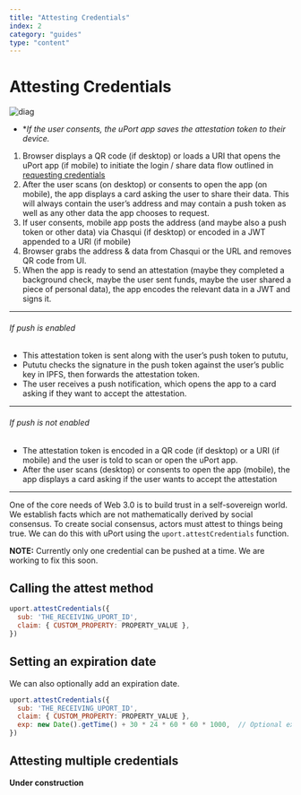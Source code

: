 ```yaml
---
title: "Attesting Credentials"
index: 2
category: "guides"
type: "content"
---
```


# Attesting Credentials

![diag](diag3.svg)

 * **If the user consents, the uPort app saves the attestation token to their device.*

<div class="overview-list" markdown=1>

1. Browser displays a QR code (if desktop) or loads a URI that opens the uPort app (if mobile) to initiate the login / share data flow outlined in [requesting credentials](/requestcredentials)
1. After the user scans (on desktop) or consents to open the app (on mobile), the app displays a card asking the user to share their data. This will always contain the user’s address and may contain a push token as well as any other data the app chooses to request.
1. If user consents, mobile app posts the address (and maybe also a push token or other data) via Chasqui (if desktop) or encoded in a JWT appended to a URI (if mobile)
1. Browser grabs the address & data from Chasqui or the URL and removes QR code from UI.
1. When the app is ready to send an attestation (maybe they completed a background check, maybe the user sent funds, maybe the user shared a piece of personal data), the app encodes the relevant data in a JWT and signs it.

</div>
<hr>

###### If push is enabled

<div class="overview-list1" markdown=1>

- This attestation token is sent along with the user’s push token to pututu,
- Pututu checks the signature in the push token against the user’s public key in IPFS, then forwards the attestation token.
- The user receives a push notification, which opens the app to a card asking if they want to accept the attestation.

</div>
<hr>

###### If push is not enabled

<div class="overview-list2" markdown=1>

- The attestation token is encoded in a QR code (if desktop) or a URI (if mobile) and the user is told to scan or open the uPort app.
- After the user scans (desktop) or consents to open the app (mobile), the app displays a card asking if the user wants to accept the attestation

</div>
<hr>

One of the core needs of Web 3.0 is to build trust in a self-sovereign world. We establish facts which are not mathematically derived by social consensus. To create social consensus, actors must attest to things being true. We can do this with uPort using the `uport.attestCredentials` function.

**NOTE:** Currently only one credential can be pushed at a time. We are working to fix this soon.

## Calling the attest method

```js
uport.attestCredentials({
  sub: 'THE_RECEIVING_UPORT_ID',
  claim: { CUSTOM_PROPERTY: PROPERTY_VALUE },
})
```

## Setting an expiration date

We can also optionally add an expiration date.

```js
uport.attestCredentials({
  sub: 'THE_RECEIVING_UPORT_ID',
  claim: { CUSTOM_PROPERTY: PROPERTY_VALUE },
  exp: new Date().getTime() + 30 * 24 * 60 * 60 * 1000,  // Optional expiration
})
```

## Attesting multiple credentials

**Under construction**
